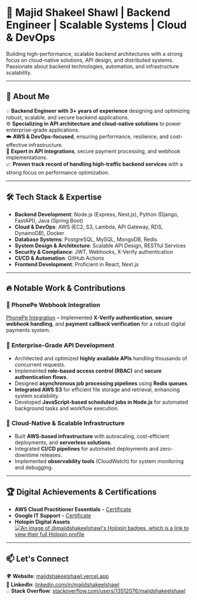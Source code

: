 # 🚀 Majid Shakeel Shawl | Backend Engineer | Scalable Systems | Cloud & DevOps  

Building high-performance, scalable backend architectures with a strong focus on cloud-native solutions, API design, and distributed systems. Passionate about backend technologies, automation, and infrastructure scalability.  

---

## 🔹 About Me  

💡 **Backend Engineer with 3+ years of experience** designing and optimizing robust, scalable, and secure backend applications.\
⚙️ **Specializing in API architecture and cloud-native solutions** to power enterprise-grade applications.\
☁️ **AWS & DevOps-focused**, ensuring performance, resilience, and cost-effective infrastructure.\
🔗 **Expert in API integrations**, secure payment processing, and webhook implementations.\
📈 **Proven track record of handling high-traffic backend services** with a strong focus on performance optimization.  

---

## 🛠️ **Tech Stack & Expertise**  

- **Backend Development**: Node.js (Express, Nest.js), Python (Django, FastAPI), Java (Spring Boot)  
- **Cloud & DevOps**: AWS (EC2, S3, Lambda, API Gateway, RDS, DynamoDB), Docker  
- **Database Systems**: PostgreSQL, MySQL, MongoDB, Redis  
- **System Design & Architecture**: Scalable API Design, RESTful Services  
- **Security & Compliance**: JWT, Webhooks, X-Verify authentication  
- **CI/CD & Automation**: GitHub Actions  
- **Frontend Development**: Proficient in React, Next.js  

---

## 🔥 **Notable Work & Contributions**  

### 📌 **PhonePe Webhook Integration**  

[PhonePe Integration](https://github.com/majidshakeelshawl/phonepe_integration) – Implemented **X-Verify authentication**, **secure webhook handling**, and **payment callback verification** for a robust digital payments system.  

### 📌 **Enterprise-Grade API Development**  

- Architected and optimized **highly available APIs** handling thousands of concurrent requests.  
- Implemented **role-based access control (RBAC)** and **secure authentication flows**.  
- Designed **asynchronous job processing pipelines** using **Redis queues**.  
- **Integrated AWS S3** for efficient file storage and retrieval, enhancing system scalability.  
- Developed **JavaScript-based scheduled jobs in Node.js** for automated background tasks and workflow execution.  

### 📌 **Cloud-Native & Scalable Infrastructure**  

- Built **AWS-based infrastructure** with autoscaling, cost-efficient deployments, and **serverless solutions**.  
- Integrated **CI/CD pipelines** for automated deployments and zero-downtime releases.  
- Implemented **observability tools** (CloudWatch) for system monitoring and debugging.  

---

## 🏆 **Digital Achievements & Certifications**  

- **AWS Cloud Practitioner Essentials** – [Certificate](https://www.coursera.org/account/accomplishments/certificate/N8CF5MT8WEPY)  
- **Google IT Support** – [Certificate](https://www.coursera.org/account/accomplishments/specialization/certificate/3SQNV9GXA82K)  
- **Holopin Digital Assets** [![An image of @majidshakeelshawl's Holopin badges, which is a link to view their full Holopin profile](https://holopin.me/majidshakeelshawl)](https://holopin.io/@majidshakeelshawl)  

---

## 📫 **Let's Connect**  

🌍 **Website**: [majidshakeelshawl.vercel.app](https://majidshakeelshawl.vercel.app/)  
🔗 **LinkedIn**: [linkedin.com/in/majidshakeelshawl](https://www.linkedin.com/in/majidshakeelshawl/)  
💡 **Stack Overflow**: [stackoverflow.com/users/13512076/majidshakeelshawl](https://stackoverflow.com/users/13512076/majidshakeelshawl)
